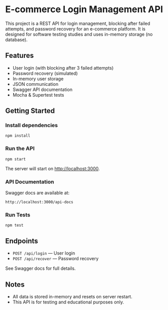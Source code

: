 # E-commerce Login Management API

This project is a REST API for login management, blocking after failed attempts, and password recovery for an e-commerce platform. It is designed for software testing studies and uses in-memory storage (no database).

## Features
- User login (with blocking after 3 failed attempts)
- Password recovery (simulated)
- In-memory user storage
- JSON communication
- Swagger API documentation
- Mocha & Supertest tests

## Getting Started

### Install dependencies
```
npm install
```

### Run the API
```
npm start
```
The server will start on [http://localhost:3000](http://localhost:3000).

### API Documentation
Swagger docs are available at:
```
http://localhost:3000/api-docs
```

### Run Tests
```
npm test
```

## Endpoints
- `POST /api/login` — User login
- `POST /api/recover` — Password recovery

See Swagger docs for full details.

## Notes
- All data is stored in-memory and resets on server restart.
- This API is for testing and educational purposes only. 